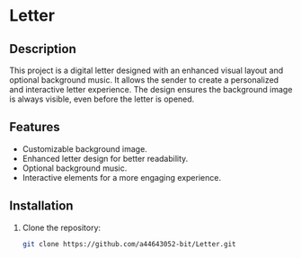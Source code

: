# Letter

## Description
This project is a digital letter designed with an enhanced visual layout and optional background music. It allows the sender to create a personalized and interactive letter experience. The design ensures the background image is always visible, even before the letter is opened.

## Features
- Customizable background image.
- Enhanced letter design for better readability.
- Optional background music.
- Interactive elements for a more engaging experience.

## Installation
1. Clone the repository:
   ```bash
   git clone https://github.com/a44643052-bit/Letter.git
